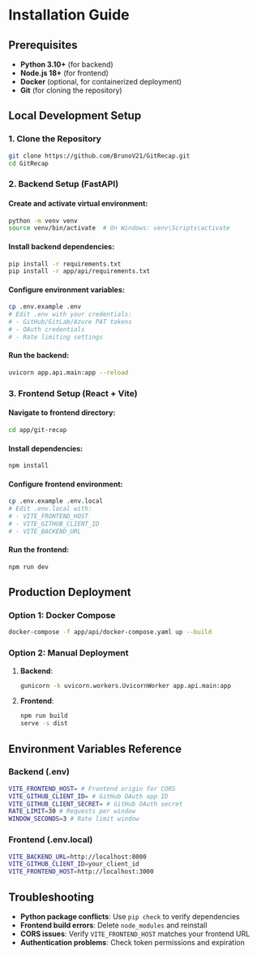 
# Installation Guide

## Prerequisites

- **Python 3.10+** (for backend)
- **Node.js 18+** (for frontend)
- **Docker** (optional, for containerized deployment)
- **Git** (for cloning the repository)

## Local Development Setup

### 1. Clone the Repository

```bash
git clone https://github.com/BrunoV21/GitRecap.git
cd GitRecap
```

### 2. Backend Setup (FastAPI)

#### Create and activate virtual environment:

```bash
python -m venv venv
source venv/bin/activate  # On Windows: venv\Scripts\activate
```

#### Install backend dependencies:

```bash
pip install -r requirements.txt
pip install -r app/api/requirements.txt
```

#### Configure environment variables:

```bash
cp .env.example .env
# Edit .env with your credentials:
# - GitHub/GitLab/Azure PAT tokens
# - OAuth credentials
# - Rate limiting settings
```

#### Run the backend:

```bash
uvicorn app.api.main:app --reload
```

### 3. Frontend Setup (React + Vite)

#### Navigate to frontend directory:

```bash
cd app/git-recap
```

#### Install dependencies:

```bash
npm install
```

#### Configure frontend environment:

```bash
cp .env.example .env.local
# Edit .env.local with:
# - VITE_FRONTEND_HOST
# - VITE_GITHUB_CLIENT_ID
# - VITE_BACKEND_URL
```

#### Run the frontend:

```bash
npm run dev
```

## Production Deployment

### Option 1: Docker Compose

```bash
docker-compose -f app/api/docker-compose.yaml up --build
```

### Option 2: Manual Deployment

1. **Backend**:
   ```bash
   gunicorn -k uvicorn.workers.UvicornWorker app.api.main:app
   ```

2. **Frontend**:
   ```bash
   npm run build
   serve -s dist
   ```

## Environment Variables Reference

### Backend (.env)
```bash
VITE_FRONTEND_HOST= # Frontend origin for CORS
VITE_GITHUB_CLIENT_ID= # GitHub OAuth app ID
VITE_GITHUB_CLIENT_SECRET= # GitHub OAuth secret
RATE_LIMIT=30 # Requests per window
WINDOW_SECONDS=3 # Rate limit window
```

### Frontend (.env.local)
```bash
VITE_BACKEND_URL=http://localhost:8000
VITE_GITHUB_CLIENT_ID=your_client_id
VITE_FRONTEND_HOST=http://localhost:3000
```

## Troubleshooting

- **Python package conflicts**: Use `pip check` to verify dependencies
- **Frontend build errors**: Delete `node_modules` and reinstall
- **CORS issues**: Verify `VITE_FRONTEND_HOST` matches your frontend URL
- **Authentication problems**: Check token permissions and expiration